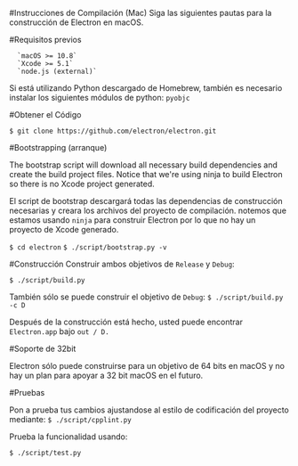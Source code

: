 #Instrucciones de Compilación (Mac)
Siga las siguientes pautas para la construcción de Electron en macOS.

#Requisitos previos 

      `macOS >= 10.8`
      `Xcode >= 5.1`
      `node.js (external)`


Si está utilizando  Python descargado de Homebrew, también es necesario instalar los siguientes módulos de python:
    `pyobjc`

#Obtener el Código

`$ git clone https://github.com/electron/electron.git`

#Bootstrapping (arranque)

The bootstrap script will download all necessary build dependencies and create the build project files. Notice that we're using ninja to build Electron so there is no Xcode project generated.

El script de bootstrap  descargará todas las dependencias  de construcción necesarias y creara los archivos del proyecto de compilación. notemos que estamos usando `ninja` para construir Electron por lo que no hay un proyecto de Xcode generado.

`$ cd electron`
`$ ./script/bootstrap.py -v`

#Construcción
Construir ambos objetivos de `Release` y  `Debug`:

`$ ./script/build.py`

También sólo se puede construir el objetivo de `Debug`:
`$ ./script/build.py -c D`

Después de la construcción está hecho, usted puede encontrar `Electron.app` bajo `out / D.`

#Soporte de 32bit

Electron sólo puede construirse para un objetivo de 64 bits en macOS y no hay un plan para apoyar a 32 bit macOS en el futuro.

#Pruebas

Pon a prueba tus cambios ajustandose al estilo de codificación del proyecto mediante:
`$ ./script/cpplint.py`

Prueba la funcionalidad usando:

`$ ./script/test.py`
